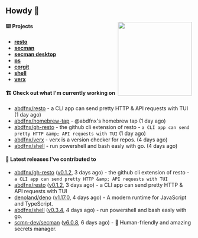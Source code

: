 ## Howdy 👋

<img align="right" src="https://github.com/abdfnx.png" width="200">

#### ⌨️ Projects

- [**resto**](https://github.com/abdfnx/resto)
- [**secman**](https://github.com/scmn-dev/secman)
- [**secman desktop**](https://github.com/scmn-dev/desktop)
- [**ps**](https://github.com/scmn-dev/ps)
- [**corgit**](https://github.com/abdfnx/corgit)
- [**shell**](https://github.com/abdfnx/shell)
- [**verx**](https://github.com/abdfnx/verx)

#### 🏗️ Check out what I'm currently working on


- [abdfnx/resto](https://github.com/abdfnx/resto) - a CLI app can send pretty HTTP &amp; API requests with TUI (1 day ago)
- [abdfnx/homebrew-tap](https://github.com/abdfnx/homebrew-tap) - @abdfnx&#39;s homebrew tap (1 day ago)
- [abdfnx/gh-resto](https://github.com/abdfnx/gh-resto) - the github cli extension of resto - `a CLI app can send pretty HTTP &amp; API requests with TUI` (1 day ago)
- [abdfnx/verx](https://github.com/abdfnx/verx) - verx is a version checker for repos. (4 days ago)
- [abdfnx/shell](https://github.com/abdfnx/shell) - run powershell and bash easly with go. (4 days ago)

#### 🔭 Latest releases I've contributed to

- [abdfnx/gh-resto](https://github.com/abdfnx/gh-resto) ([v0.1.2](https://github.com/abdfnx/gh-resto/releases/tag/v0.1.2), 3 days ago) - the github cli extension of resto - `a CLI app can send pretty HTTP &amp; API requests with TUI`
- [abdfnx/resto](https://github.com/abdfnx/resto) ([v0.1.2](https://github.com/abdfnx/resto/releases/tag/v0.1.2), 3 days ago) - a CLI app can send pretty HTTP &amp; API requests with TUI
- [denoland/deno](https://github.com/denoland/deno) ([v1.17.0](https://github.com/denoland/deno/releases/tag/v1.17.0), 4 days ago) - A modern runtime for JavaScript and TypeScript.
- [abdfnx/shell](https://github.com/abdfnx/shell) ([v0.3.4](https://github.com/abdfnx/shell/releases/tag/v0.3.4), 4 days ago) - run powershell and bash easly with go.
- [scmn-dev/secman](https://github.com/scmn-dev/secman) ([v6.0.8](https://github.com/scmn-dev/secman/releases/tag/v6.0.8), 6 days ago) - 👊 Human-friendly and amazing secrets manager.
